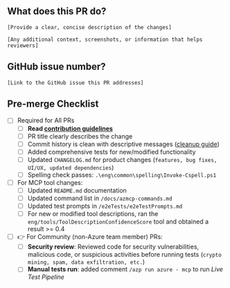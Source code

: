 ## What does this PR do?
`[Provide a clear, concise description of the changes]`

`[Any additional context, screenshots, or information that helps reviewers]`

## GitHub issue number?
`[Link to the GitHub issue this PR addresses]`

## Pre-merge Checklist

- [ ] Required for All PRs
    - [ ] **Read [contribution guidelines](https://github.com/Azure/azure-mcp/blob/main/CONTRIBUTING.md)**
    - [ ] PR title clearly describes the change
    - [ ] Commit history is clean with descriptive messages ([cleanup guide](https://github.com/Azure/azure-powershell/blob/master/documentation/development-docs/cleaning-up-commits.md))
    - [ ] Added comprehensive tests for new/modified functionality
    - [ ] Updated `CHANGELOG.md` for product changes (`features, bug fixes, UI/UX, updated dependencies`)
    - [ ] Spelling check passes: `.\eng\common\spelling\Invoke-Cspell.ps1`
- [ ] For MCP tool changes:
    - [ ] Updated `README.md` documentation
    - [ ] Updated command list in `/docs/azmcp-commands.md`
    - [ ] Updated test prompts in `/e2eTests/e2eTestPrompts.md`
    - [ ] For new or modified tool descriptions, ran the `eng/tools/ToolDescriptionConfidenceScore` tool and obtained a result >= 0.4
- [ ] 👉 For Community (non-Azure team member) PRs:
    - [ ] **Security review**: Reviewed code for security vulnerabilities, malicious code, or suspicious activities before running tests (`crypto mining, spam, data exfiltration, etc.`)
    - [ ] **Manual tests run**: added comment `/azp run azure - mcp` to run *Live Test Pipeline*
